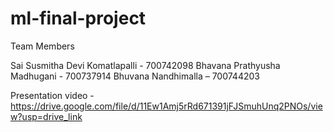 # ml-final-project

Team Members

Sai Susmitha Devi Komatlapalli - 700742098
Bhavana Prathyusha Madhugani   - 700737914
Bhuvana Nandhimalla – 700744203

Presentation video - https://drive.google.com/file/d/11Ew1Amj5rRd671391jFJSmuhUnq2PNOs/view?usp=drive_link
